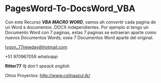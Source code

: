 # PagesWord-To-DocsWord_VBA
Con este Recurso ***VBA MACRO WORD***, vamos ah *convertir* cada pagina de un Word a documentos .DOCX independientes. Por ejemplo si tengo un Documento Word con 7 paginas, estas 7 paginas se extraeran aparte como nuevos Documentos Words; osea 7 Documentos Word aparte del original.

tyson_77newday@hotmail.com

+51 970967059    *whatsapp*

**Ritter77** :virgo:    *don't speack english*

Otros Proyectos:
	http://www.colinaazul.tk/
